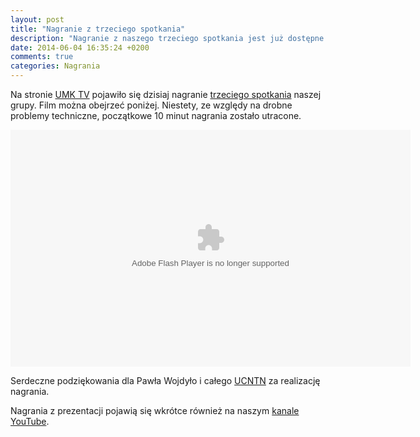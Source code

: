 ```yaml
---
layout: post
title: "Nagranie z trzeciego spotkania"
description: "Nagranie z naszego trzeciego spotkania jest już dostępne na stronie UMK TV!"
date: 2014-06-04 16:35:24 +0200
comments: true
categories: Nagrania
---
```

Na stronie <a href="http://tv.umk.pl/?id=2390" target="_blank">UMK TV</a> pojawiło się dzisiaj nagranie <a href="{{ root_url }}/news/2014/05/07/spotkanie-3/">trzeciego spotkania</a> naszej grupy. Film można obejrzeć poniżej. Niestety, ze względy na drobne problemy techniczne, początkowe 10 minut nagrania zostało utracone.

<div class="row text-center" style="margin-top: 10px; margin-bottom: 10px;">
  <div class="col-md-12">
    <object type="application/x-shockwave-flash" data="http://tv.umk.pl/extp/ExtPlayer.swf" width="640" height="379">
      <param name="movie" value="http://tv.umk.pl/extp/ExtPlayer.swf"/>
      <param name="allowScriptAccess" value="always" />
      <param name="flashVars" value="movieID=2390&amp;width=640" />
    </object>
  </div>
</div>

Serdeczne podziękowania dla Pawła Wojdyło i&nbsp;całego <a href="http://www.ucntn.umk.pl" target="_blank">UCNTN</a> za realizację nagrania.

Nagrania z&nbsp;prezentacji pojawią się wkrótce również na naszym <a href="https://www.youtube.com/channel/UCLuHypXd9ODOivs7gRpxNZg" target="_blank">kanale YouTube</a>.